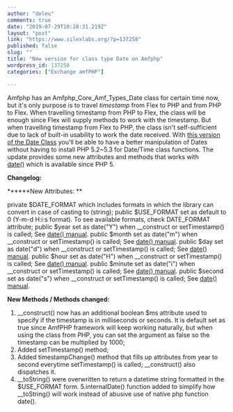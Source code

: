 ```yaml
---
author: "deleu"
comments: true
date: "2019-07-29T10:28:31.219Z"
layout: "post"
link: "https://www.silexlabs.org/?p=137258"
published: false
slug: ""
title: "New version for class type Date on Amfphp"
wordpress_id: 137258
categories: ["Exchange amfPHP"]

---
```

Amfphp has an Amfphp_Core_Amf_Types_Date class for certain time now, but it's only purpose is to travel _timestamp_ from Flex to PHP and from PHP to Flex. When travelling timestamp from PHP to Flex, the class will be enough since Flex will supply methods to work with the timestamp. But when travelling timestamp from Flex to PHP, the class isn't self-sufficient due to lack of built-in usability to work the date received. With [this version of the Date Class](https://www.silexlabs.org/?attachment_id=137279) you'll be able to have a better manipulation of Dates without having to install PHP 5.2~5.3 for Date/Time class functions. The update provides some new attributes and methods that works with [date()](http://php.net/manual/pt_BR/function.date.php) which is available since PHP 5.

**Changelog:**

******New Attributes: **

private $DATE_FORMAT which includes formats in which the library can convert in case of casting to (string);
public $USE_FORMAT set as default to 0 (Y-m-d H:i:s format). To see available formats, check DATE_FORMAT attribute;
public $year set as date("Y") when __construct or setTimestamp() is called; See [date() manual](http://php.net/manual/pt_BR/function.date.php).
public $month set as date("m") when __construct or setTimestamp() is called; See [date() manual](http://php.net/manual/pt_BR/function.date.php).
public $day set as date("d") when __construct or setTimestamp() is called; See [date() manual](http://php.net/manual/pt_BR/function.date.php).
public $hour set as date("H") when __construct or setTimestamp() is called; See [date() manual](http://php.net/manual/pt_BR/function.date.php).
public $minute set as date("i") when __construct or setTimestamp() is called; See [date() manual](http://php.net/manual/pt_BR/function.date.php).
public $second set as date("s") when __construct or setTimestamp() is called; See [date() manual](http://php.net/manual/pt_BR/function.date.php).

**New Methods / Methods changed:**

1. __construct() now has an additional boolean $ms attribute used to specify if the timestamp is in milliseconds or seconds. It is default set as true since AmfPHP framework will keep working naturally, but when using the class from PHP, you can set the argument as false so the timestamp can be multiplied by 1000;
2. Added setTimestamp() method;
3. Added timestampChange() method that fills up attributes from year to second everytime setTimestamp() is called; __construct() also dispatches it.
4. __toString() were overwritten to return a datetime string formatted in the $USE_FORMAT form.
5.internalDate() function added to simplify how __toString() will work instead of abusive use of native php function date().


